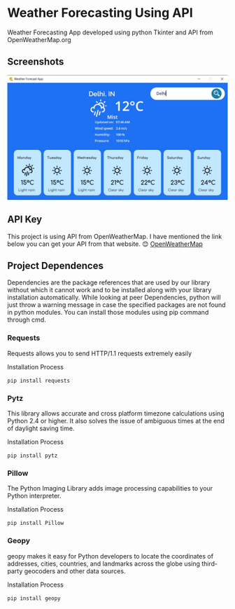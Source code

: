 
# Weather Forecasting Using API

Weather Forecasting App developed using python Tkinter and API from OpenWeatherMap.org



## Screenshots

![App Screenshot](https://github.com/SpectreCreed/Weather-Forecasing-App-Using-API/blob/master/Screenshots/Screenshot%20Weather%201.jpg)


## API Key

This project is using API from OpenWeatherMap. I have mentioned the link below you can get your API from that website. 😊 
[OpenWeatherMap](https://openweathermap.org/api) 


## Project Dependences
Dependencies are the package references that are used by our library without which it cannot 
work and to be installed along with your library installation automatically. While looking at 
peer Dependencies, python will just throw a warning message in case the specified packages 
are not found in python modules. You can install those modules using pip command through cmd.

###  Requests
Requests allows you to send HTTP/1.1 requests extremely easily

Installation Process
```
pip install requests
```
### Pytz
 This library allows accurate and cross platform timezone calculations using Python 2.4 or higher. It also solves the issue of ambiguous times at the end of daylight saving time.

Installation Process
```
pip install pytz
```
### Pillow
The Python Imaging Library adds image processing capabilities to your Python interpreter.

Installation Process
```
pip install Pillow
```
### Geopy
geopy makes it easy for Python developers to locate the coordinates of addresses, cities, countries, and landmarks across the globe using third-party geocoders and other data sources.

Installation Process
```
pip install geopy
```


